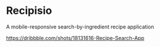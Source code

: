 # Recipisio

A mobile-responsive search-by-ingredient recipe application

https://dribbble.com/shots/18131616-Recipe-Search-App
